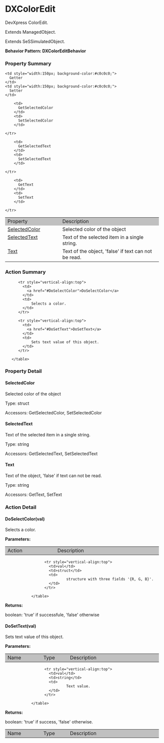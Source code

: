 

# DXColorEdit

DevXpress ColorEdit.
 
Extends ManagedObject.

Extends SeSSimulatedObject.






**Behavior Pattern: DXColorEditBehavior**


<!-- ============================== property summary ========================== -->

	

### Property Summary

<table styleclass="Default" style="cell-padding:2px; border-width:0px; border-spacing:0px; border-collapse:collapse; cell-border-width:1px; border-color:#c0c0c0; border-style:solid;">
  <tr style="vertical-align:top">
    <td  style="width:200px; background-color:#c0c0c0;">
      Property
    </td>
    <td style="width:450px; background-color:#c0c0c0;">
      Description
    </td>

    <td style="width:150px; background-color:#c0c0c0;">
      Getter
    </td>
    <td style="width:150px; background-color:#c0c0c0;">
      Setter
    </td>

  </tr>

  <tr style="vertical-align:top">
		<td>
      <a href="#SelectedColor">SelectedColor</a>
		</td>
		<td>
			Selected color of the object
		</td>
		
		<td>
		  GetSelectedColor
		</td>
		<td>
		  SetSelectedColor
		</td>
		
	</tr>

  <tr style="vertical-align:top">
		<td>
      <a href="#SelectedText">SelectedText</a>
		</td>
		<td>
			Text of the selected item in a single string.
		</td>
		
		<td>
		  GetSelectedText
		</td>
		<td>
		  SetSelectedText
		</td>
		
	</tr>

  <tr style="vertical-align:top">
		<td>
      <a href="#Text">Text</a>
		</td>
		<td>
			Text of the object, 'false' if text can not be read.
		</td>
		
		<td>
		  GetText
		</td>
		<td>
		  SetText
		</td>
		
	</tr>

</table>


	
<!-- ============================== action summary ========================== -->
	
	
	
### Action Summary

<table styleclass="Default" style="cell-padding:2px; border-width:0px; border-spacing:0px; border-collapse:collapse; cell-border-width:1px; border-color:#c0c0c0; border-style:solid;">
		  <tr style="vertical-align:top">
			<td  style="width:200px; background-color:#c0c0c0;">
			  Action
			</td>
			<td style="width:450px; background-color:#c0c0c0;">
			  Description
			</td>
		  </tr>
		 
		  <tr style="vertical-align:top">
			<td>
			  <a href="#DoSelectColor">DoSelectColor</a>
			</td>
			<td>
				Selects a color.
			</td>
		  </tr>
		
		  <tr style="vertical-align:top">
			<td>
			  <a href="#DoSetText">DoSetText</a>
			</td>
			<td>
				Sets text value of this object.
			</td>
		  </tr>
		
	   </table>
	
	

<!-- ============================== property detail ========================== -->
	
### Property Detail
		
<a name="SelectedColor"></a>
#### SelectedColor


Selected color of the object

			
	
			
Type: struct
			
			
Accessors: GetSelectedColor, SetSelectedColor
			
		
<a name="SelectedText"></a>
#### SelectedText


Text of the selected item in a single string.

			
	
			
Type: string
			
			
Accessors: GetSelectedText, SetSelectedText
			
		
<a name="Text"></a>
#### Text


Text of the object, 'false' if text can not be read.

			
	
			
Type: string
			
			
Accessors: GetText, SetText
			
		
	
	
<!-- ============================== action detail ========================== -->
	
### Action Detail
		
<a name="DoSelectColor"></a>    
#### DoSelectColor(val)

Selects a color.

			
**Parameters:**

<table styleclass="Default" style="cell-padding:2px; border-width:0px; border-spacing:0px; border-collapse:collapse; cell-border-width:1px; border-color:#c0c0c0; border-style:solid;">
  <tr style="vertical-align:top">
	<td style="width:150px; background-color:#c0c0c0;">
	  Name
	</td>
	<td style="width:100px; background-color:#c0c0c0;">
	  Type
	</td>
	<td style="width:450px; background-color:#c0c0c0;">
	  Description
	</td>
  </tr>
				  
					  <tr style="vertical-align:top">
						<td>val</td>
						<td>struct</td>
						<td>
								structure with three fields '{R, G, B}'.
						</td>
					  </tr>
				  
				</table>
			
			
**Returns:**
				
boolean: 'true' if successfule, 'false' otherwise
				
			
			
		
<a name="DoSetText"></a>    
#### DoSetText(val)

Sets text value of this object.

			
**Parameters:**

<table styleclass="Default" style="cell-padding:2px; border-width:0px; border-spacing:0px; border-collapse:collapse; cell-border-width:1px; border-color:#c0c0c0; border-style:solid;">
  <tr style="vertical-align:top">
	<td style="width:150px; background-color:#c0c0c0;">
	  Name
	</td>
	<td style="width:100px; background-color:#c0c0c0;">
	  Type
	</td>
	<td style="width:450px; background-color:#c0c0c0;">
	  Description
	</td>
  </tr>
				  
					  <tr style="vertical-align:top">
						<td>val</td>
						<td>string</td>
						<td>
								Text value.
						</td>
					  </tr>
				  
				</table>
			
			
**Returns:**
				
boolean: 'true' if success, 'false' otherwise.
				
			
			
		
		


